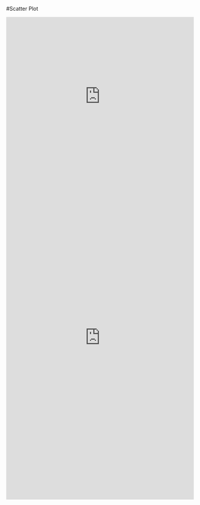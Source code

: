 #Scatter Plot

<iframe width="100%" height="423" frameborder="0"
  src="https://observablehq.com/embed/@felypemaciel/introducao-a-vega-lite-e-vega-lite-api?cells=scatter"></iframe>

<iframe width="100%" height="869" frameborder="0"
  src="https://observablehq.com/embed/@felypemaciel/vega-lite-api-exercicios-2022?cells=exercicio1%2Cexercicio2"></iframe>
